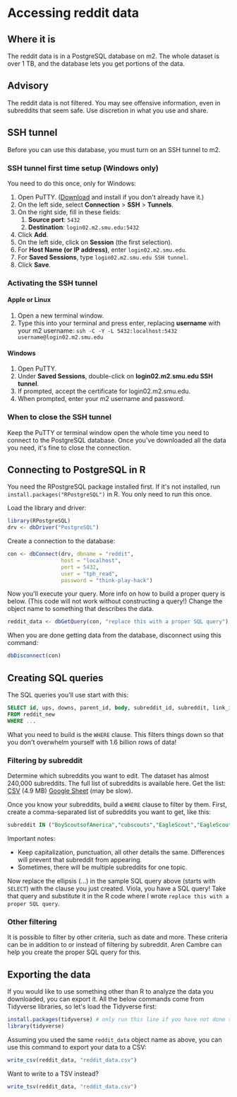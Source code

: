 # Accessing reddit data
## Where it is
The reddit data is in a PostgreSQL database on m2. The whole dataset is over 1 TB, and the database lets you get portions of the data.
## Advisory
The reddit data is not filtered. You may see offensive information, even in subreddits that seem safe. Use discretion in what you use and share.
## SSH tunnel
Before you can use this database, you must turn on an SSH tunnel to m2.
### SSH tunnel first time setup (Windows only)
You need to do this once, only for Windows:
1. Open PuTTY. ([Download](https://www.chiark.greenend.org.uk/~sgtatham/putty/) and install if you don't already have it.)
2. On the left side, select **Connection** > **SSH** > **Tunnels**.
3. On the right side, fill in these fields:
   1. **Source port**: ``5432``
   2. **Destination**: ``login02.m2.smu.edu:5432``
4. Click **Add**.
5. On the left side, click on **Session** (the first selection).
6. For **Host Name (or IP address)**, enter ``login02.m2.smu.edu``.
7. For **Saved Sessions**, type ``login02.m2.smu.edu SSH tunnel``.
8. Click **Save**.

### Activating the SSH tunnel
#### Apple or Linux
1. Open a new terminal window.
2. Type this into your terminal and press enter, replacing **username** with your m2 username: `ssh -C -Y -L 5432:localhost:5432 username@login02.m2.smu.edu`
#### Windows
1. Open PuTTY.
2. Under **Saved Sessions**, double-click on **login02.m2.smu.edu SSH tunnel**.
3. If prompted, accept the certificate for login02.m2.smu.edu.
4. When prompted, enter your m2 username and password.

### When to close the SSH tunnel

Keep the PuTTY or terminal window open the whole time you need to connect to the PostgreSQL database. Once you've downloaded all the data you need, it's fine to close the connection.
## Connecting to PostgreSQL in R

You need the RPostgreSQL package installed first. If it's not installed, run `install.packages("RPostgreSQL")` in R. You only need to run this once.

Load the library and driver:
```R
library(RPostgreSQL)
drv <- dbDriver("PostgreSQL")
```

Create a connection to the database:
```R
con <- dbConnect(drv, dbname = "reddit",
                 host = "localhost",
                 port = 5432,
                 user = "tph_read",
                 password = "think-play-hack")
```

Now you'll execute your query. More info on how to build a proper query is below. (This code will not work without constructing a query!) Change the object name to something that describes the data.
```R
reddit_data <- dbGetQuery(con, "replace this with a proper SQL query")
```
When you are done getting data from the database, disconnect using this command:
```R
dbDisconnect(con)
```
## Creating SQL queries
The SQL queries you'll use start with this:
```SQL
SELECT id, ups, downs, parent_id, body, subreddit_id, subreddit, link_id, created_utc, created_utc_timestamp, author
FROM reddit_new
WHERE ...
```
What you need to build is the `WHERE` clause. This filters things down so that you don't overwhelm yourself with 1.6 billion rows of data!

### Filtering by subreddit
Determine which subreddits you want to edit. The dataset has almost 240,000 subreddits. The full list of subreddits is available here. Get the list: [CSV](https://drive.google.com/open?id=102CuIB5B9WYJdh5lNxWNXIoojBa3LyLN) (4.9 MB) [Google Sheet](https://docs.google.com/spreadsheets/d/1QiVw0hvYDbTY1enAmgG1PfJnQqWG6utwveVlvJL_cl4/edit?usp=sharing) (may be slow).

Once you know your subreddits, build a `WHERE` clause to filter by them. First, create a comma-separated list of subreddits you want to get, like this:
```SQL
subreddit IN ("BoyScoutsofAmerica","cubscouts","EagleScout","EagleScouts","Eagle_Scouts","EagleScoutsOnReddit")
```
Important notes:
* Keep capitalization, punctuation, all other details the same. Differences will prevent that subreddit from appearing.
* Sometimes, there will be multiple subreddits for one topic.

Now replace the ellipsis (...) in the sample SQL query above (starts with `SELECT`) with the clause you just created. Viola, you have a SQL query! Take that query and substitute it in the R code where I wrote `replace this with a proper SQL query`.

### Other filtering
It is possible to filter by other criteria, such as date and more. These criteria can be in addition to or instead of filtering by subreddit. Aren Cambre can help you create the proper SQL query for this.

## Exporting the data
If you would like to use something other than R to analyze the data you downloaded, you can export it. All the below commands come from Tidyverse libraries, so let's load the Tidyverse first:
```R
install.packages(tidyverse) # only run this line if you have not done this since installing R
library(tidyverse)
```

Assuming you used the same `reddit_data` object name as above, you can use this command to export your data to a CSV:
```R
write_csv(reddit_data, "reddit_data.csv")
```

Want to write to a TSV instead?
```R
write_tsv(reddit_data, "reddit_data.csv")
```
